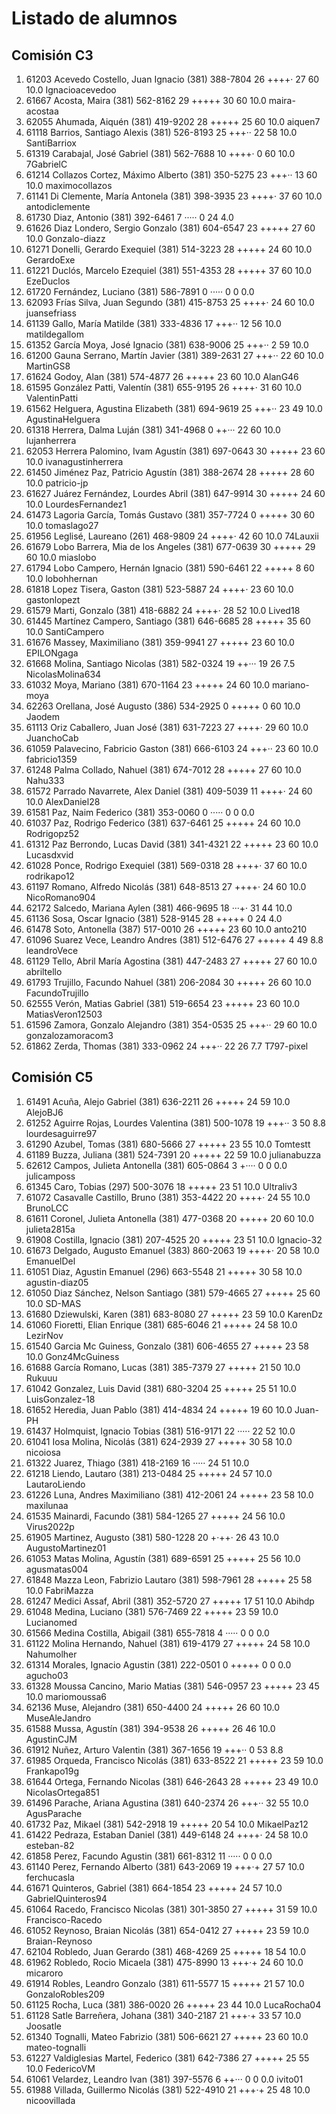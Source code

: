 # Listado de alumnos

## Comisión C3
01.  61203  Acevedo Costello, Juan Ignacio       (381) 388-7804   26  ++++·       27  60  10.0  Ignacioacevedoo
02.  61667  Acosta, Maira                        (381) 562-8162   29  +++++       30  60  10.0  maira-acostaa
03.  62055  Ahumada, Aiquén                      (381) 419-9202   28  +++++       25  60  10.0  aiquen7
04.  61118  Barrios, Santiago Alexis             (381) 526-8193   25  +++··       22  58  10.0  SantiBarriox
05.  61319  Carabajal, José Gabriel              (381) 562-7688   10  ++++·        0  60  10.0  7GabrielC
06.  61214  Collazos Cortez, Máximo Alberto      (381) 350-5275   23  +++··       13  60  10.0  maximocollazos
07.  61141  Di Clemente, María Antonela          (381) 398-3935   23  ++++·       37  60  10.0  antodiclemente
08.  61730  Diaz, Antonio                        (381) 392-6461    7  ·····        0  24   4.0  
09.  61626  Diaz Londero, Sergio Gonzalo         (381) 604-6547   23  +++++       27  60  10.0  Gonzalo-diazz
10.  61271  Donelli, Gerardo Exequiel            (381) 514-3223   28  +++++       24  60  10.0  GerardoExe
11.  61221  Duclós, Marcelo Ezequiel             (381) 551-4353   28  +++++       37  60  10.0  EzeDuclos
12.  61720  Fernández, Luciano                   (381) 586-7891    0  ·····        0   0   0.0  
13.  62093  Frías Silva, Juan Segundo            (381) 415-8753   25  ++++·       24  60  10.0  juansefriass
14.  61139  Gallo, María Matilde                 (381) 333-4836   17  +++··       12  56  10.0  matildegallom
15.  61352  García Moya, José Ignacio            (381) 638-9006   25  +++··        2  59  10.0  
16.  61200  Gauna Serrano, Martín Javier         (381) 389-2631   27  +++··       22  60  10.0  MartinGS8
17.  61624  Godoy, Alan                          (381) 574-4877   26  +++++       23  60  10.0  AlanG46
18.  61595  González Patti, Valentín             (381) 655-9195   26  ++++·       31  60  10.0  ValentinPatti
19.  61562  Helguera, Agustina Elizabeth         (381) 694-9619   25  +++··       23  49  10.0  AgustinaHelguera
20.  61318  Herrera, Dalma Luján                 (381) 341-4968    0  ++···       22  60  10.0  lujanherrera
21.  62053  Herrera Palomino, Ivam Agustín       (381) 697-0643   30  +++++       23  60  10.0  ivanagustinherrera
22.  61450  Jiménez Paz, Patricio Agustín        (381) 388-2674   28  +++++       28  60  10.0  patricio-jp
23.  61627  Juárez Fernández, Lourdes Abril      (381) 647-9914   30  +++++       24  60  10.0  LourdesFernandez1
24.  61473  Lagoria García, Tomás Gustavo        (381) 357-7724    0  +++++       30  60  10.0  tomaslago27
25.  61956  Leglisé, Laureano                    (261) 468-9809   24  ++++·       42  60  10.0  74Lauxii
26.  61679  Lobo Barrera, Mia de los Angeles     (381) 677-0639   30  +++++       29  60  10.0  miaslobo
27.  61794  Lobo Campero, Hernán Ignacio         (381) 590-6461   22  +++++        8  60  10.0  lobohhernan
28.  61818  Lopez Tisera, Gaston                 (381) 523-5887   24  ++++·       23  60  10.0  gastonlopezt
29.  61579  Marti, Gonzalo                       (381) 418-6882   24  ++++·       28  52  10.0  Lived18
30.  61445  Martínez Campero, Santiago           (381) 646-6685   28  +++++       35  60  10.0  SantiCampero
31.  61676  Massey, Maximiliano                  (381) 359-9941   27  +++++       23  60  10.0  EPILONgaga
32.  61668  Molina, Santiago Nicolas             (381) 582-0324   19  ++···       19  26   7.5  NicolasMolina634
33.  61032  Moya, Mariano                        (381) 670-1164   23  +++++       24  60  10.0  mariano-moya
34.  62263  Orellana, José Augusto               (386) 534-2925    0  +++++        0  60  10.0  Jaodem
35.  61113  Oriz Caballero, Juan José            (381) 631-7223   27  ++++·       29  60  10.0  JuanchoCab
36.  61059  Palavecino, Fabricio Gaston          (381) 666-6103   24  +++··       23  60  10.0  fabricio1359
37.  61248  Palma Collado, Nahuel                (381) 674-7012   28  +++++       27  60  10.0  Nahu333
38.  61572  Parrado Navarrete, Alex Daniel       (381) 409-5039   11  ++++·       24  60  10.0  AlexDaniel28
39.  61581  Paz, Naim Federico                   (381) 353-0060    0  ·····        0   0   0.0  
40.  61037  Paz, Rodrigo Federico                (381) 637-6461   25  +++++       24  60  10.0  Rodrigopz52
41.  61312  Paz Berrondo, Lucas David            (381) 341-4321   22  +++++       23  60  10.0  Lucasdxvid
42.  61028  Ponce, Rodrigo Exequiel              (381) 569-0318   28  ++++·       37  60  10.0  rodrikapo12
43.  61197  Romano, Alfredo Nicolás              (381) 648-8513   27  ++++·       24  60  10.0  NicoRomano904
44.  62172  Salcedo, Mariana Aylen               (381) 466-9695   18  ···+·       31  44  10.0  
45.  61136  Sosa, Oscar Ignacio                  (381) 528-9145   28  +++++        0  24   4.0  
46.  61478  Soto, Antonella                      (387) 517-0010   26  +++++       23  60  10.0  anto210
47.  61096  Suarez Vece, Leandro Andres          (381) 512-6476   27  +++++        4  49   8.8  leandroVece
48.  61129  Tello, Abril María Agostina          (381) 447-2483   27  +++++       27  60  10.0  abriltello
49.  61793  Trujillo, Facundo Nahuel             (381) 206-2084   30  +++++       26  60  10.0  FacundoTrujillo
50.  62555  Verón, Matias Gabriel                (381) 519-6654   23  +++++       23  60  10.0  MatiasVeron12503
51.  61596  Zamora, Gonzalo Alejandro            (381) 354-0535   25  +++··       29  60  10.0  gonzalozamoracom3
52.  61862  Zerda, Thomas                        (381) 333-0962   24  +++··       22  26   7.7  T797-pixel

## Comisión C5
01.  61491  Acuña, Alejo Gabriel                 (381) 636-2211   26  +++++       24  59  10.0  AlejoBJ6
02.  61252  Aguirre Rojas, Lourdes Valentina     (381) 500-1078   19  +++··        3  50   8.8  lourdesaguirre97
03.  61290  Azubel, Tomas                        (381) 680-5666   27  +++++       23  55  10.0  Tomtestt
04.  61189  Buzza, Juliana                       (381) 524-7391   20  +++++       22  59  10.0  julianabuzza
05.  62612  Campos, Julieta Antonella            (381) 605-0864    3  +····        0   0   0.0  julicamposs
06.  61345  Caro, Tobias                         (297) 500-3076   18  +++++       23  51  10.0  Ultraliv3
07.  61072  Casavalle Castillo, Bruno            (381) 353-4422   20  ++++·       24  55  10.0  BrunoLCC
08.  61611  Coronel, Julieta Antonella           (381) 477-0368   20  +++++       20  60  10.0  julieta2815a
09.  61908  Costilla, Ignacio                    (381) 207-4525   20  +++++       23  51  10.0  Ignacio-32
10.  61673  Delgado, Augusto Emanuel             (383) 860-2063   19  ++++·       20  58  10.0  EmanuelDel
11.  61051  Diaz, Agustin Emanuel                (296) 663-5548   21  +++++       30  58  10.0  agustin-diaz05
12.  61050  Diaz Sánchez, Nelson Santiago        (381) 579-4665   27  +++++       25  60  10.0  SD-MAS
13.  61680  Dziewulski, Karen                    (381) 683-8080   27  +++++       23  59  10.0  KarenDz
14.  61060  Fioretti, Elian Enrique              (381) 685-6046   21  +++++       24  58  10.0  LezirNov
15.  61540  Garcia Mc Guiness, Gonzalo           (381) 606-4655   27  +++++       23  58  10.0  Gonz4McGuiness
16.  61688  García Romano, Lucas                 (381) 385-7379   27  +++++       21  50  10.0  Rukuuu
17.  61042  Gonzalez, Luis David                 (381) 680-3204   25  +++++       25  51  10.0  LuisGonzalez-18
18.  61652  Heredia, Juan Pablo                  (381) 414-4834   24  +++++       19  60  10.0  Juan-PH
19.  61437  Holmquist, Ignacio Tobias            (381) 516-9171   22  ·····       22  52  10.0  
20.  61041  Iosa Molina, Nicolás                 (381) 624-2939   27  +++++       30  58  10.0  nicoiosa
21.  61322  Juarez, Thiago                       (381) 418-2169   16  ·····       24  51  10.0  
22.  61218  Liendo, Lautaro                      (381) 213-0484   25  +++++       24  57  10.0  LautaroLiendo
23.  61226  Luna, Andres Maximiliano             (381) 412-2061   24  +++++       23  58  10.0  maxilunaa
24.  61535  Mainardi, Facundo                    (381) 584-1265   27  +++++       24  56  10.0  Virus2022p
25.  61905  Martinez, Augusto                    (381) 580-1228   20  +·++·       26  43  10.0  AugustoMartinez01
26.  61053  Matas Molina, Agustín                (381) 689-6591   25  +++++       25  56  10.0  agusmatas004
27.  61848  Mazza Leon, Fabrizio Lautaro         (381) 598-7961   28  +++++       25  58  10.0  FabriMazza
28.  61247  Medici Assaf, Abril                  (381) 352-5720   27  +++++       17  51  10.0  Abihdp
29.  61048  Medina, Luciano                      (381) 576-7469   22  +++++       23  59  10.0  Lucianomed
30.  61566  Medina Costilla, Abigail             (381) 655-7818    4  ·····        0   0   0.0  
31.  61122  Molina Hernando, Nahuel              (381) 619-4179   27  +++++       24  58  10.0  Nahumolher
32.  61314  Morales, Ignacio Agustin             (381) 222-0501    0  +++++        0   0   0.0  agucho03
33.  61328  Moussa Cancino, Mario Matias         (381) 546-0957   23  +++++       23  45  10.0  mariomoussa6
34.  62136  Muse, Alejandro                      (381) 650-4400   24  +++++       26  60  10.0  MuseAleJandro
35.  61588  Mussa, Agustín                       (381) 394-9538   26  +++++       26  46  10.0  AgustinCJM
36.  61912  Nuñez, Arturo Valentin               (381) 367-1656   19  +++··        0  53   8.8  
37.  61985  Orqueda, Francisco Nicolás           (381) 633-8522   21  +++++       23  59  10.0  Frankapo19g
38.  61644  Ortega, Fernando Nicolas             (381) 646-2643   28  +++++       23  49  10.0  NicolasOrtega851
39.  61496  Parache, Ariana Agustina             (381) 640-2374   26  +++··       32  55  10.0  AgusParache
40.  61732  Paz, Mikael                          (381) 542-2918   19  +++++       20  54  10.0  MikaelPaz12
41.  61422  Pedraza, Estaban Daniel              (381) 449-6148   24  ++++·       24  58  10.0  esteban-82
42.  61858  Perez, Facundo Agustin               (381) 661-8312   11  ·····        0   0   0.0  
43.  61140  Perez, Fernando Alberto              (381) 643-2069   19  +++·+       27  57  10.0  ferchucasla
44.  61671  Quinteros, Gabriel                   (381) 664-1854   23  +++++       24  57  10.0  GabrielQuinteros94
45.  61064  Racedo, Francisco Nicolas            (381) 301-3850   27  +++++       31  59  10.0  Francisco-Racedo
46.  61052  Reynoso, Braian Nicolás              (381) 654-0412   27  +++++       23  59  10.0  Braian-Reynoso
47.  62104  Robledo, Juan Gerardo                (381) 468-4269   25  +++++       18  54  10.0  
48.  61962  Robledo, Rocio Micaela               (381) 475-8990   13  +++·+       24  60  10.0  micaroro
49.  61914  Robles, Leandro Gonzalo              (381) 611-5577   15  +++++       21  57  10.0  GonzaloRobles209
50.  61125  Rocha, Luca                          (381) 386-0020   26  +++++       23  44  10.0  LucaRocha04
51.  61128  Satle Barreñera, Johana              (381) 340-2187   21  +++·+       33  57  10.0  Joosatle
52.  61340  Tognalli, Mateo Fabrizio             (381) 506-6621   27  +++++       23  60  10.0  mateo-tognalli
53.  61227  Valdiglesias Martel, Federico        (381) 642-7386   27  +++++       25  55  10.0  FedericoVM
54.  61061  Velardez, Leandro Ivan               (381) 397-5576    6  ++···        0   0   0.0  ivito01
55.  61988  Villada, Guillermo Nicolás           (381) 522-4910   21  +++·+       25  48  10.0  nicoovillada
